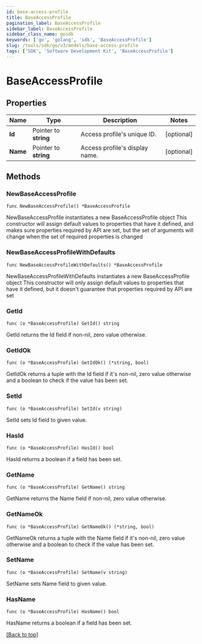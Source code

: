 ```yaml
---
id: base-access-profile
title: BaseAccessProfile
pagination_label: BaseAccessProfile
sidebar_label: BaseAccessProfile
sidebar_class_name: gosdk
keywords: ['go', 'golang', 'sdk', 'BaseAccessProfile'] 
slug: /tools/sdk/go/v3/models/base-access-profile
tags: ['SDK', 'Software Development Kit', 'BaseAccessProfile']
---
```


# BaseAccessProfile

## Properties

Name | Type | Description | Notes
------------ | ------------- | ------------- | -------------
**Id** |  Pointer to **string** | Access profile&#39;s unique ID. | [optional] 
**Name** |  Pointer to **string** | Access profile&#39;s display name. | [optional] 

## Methods

### NewBaseAccessProfile

`func NewBaseAccessProfile() *BaseAccessProfile`

NewBaseAccessProfile instantiates a new BaseAccessProfile object
This constructor will assign default values to properties that have it defined,
and makes sure properties required by API are set, but the set of arguments
will change when the set of required properties is changed

### NewBaseAccessProfileWithDefaults

`func NewBaseAccessProfileWithDefaults() *BaseAccessProfile`

NewBaseAccessProfileWithDefaults instantiates a new BaseAccessProfile object
This constructor will only assign default values to properties that have it defined,
but it doesn't guarantee that properties required by API are set

### GetId

`func (o *BaseAccessProfile) GetId() string`

GetId returns the Id field if non-nil, zero value otherwise.

### GetIdOk

`func (o *BaseAccessProfile) GetIdOk() (*string, bool)`

GetIdOk returns a tuple with the Id field if it's non-nil, zero value otherwise
and a boolean to check if the value has been set.

### SetId

`func (o *BaseAccessProfile) SetId(v string)`

SetId sets Id field to given value.

### HasId

`func (o *BaseAccessProfile) HasId() bool`

HasId returns a boolean if a field has been set.

### GetName

`func (o *BaseAccessProfile) GetName() string`

GetName returns the Name field if non-nil, zero value otherwise.

### GetNameOk

`func (o *BaseAccessProfile) GetNameOk() (*string, bool)`

GetNameOk returns a tuple with the Name field if it's non-nil, zero value otherwise
and a boolean to check if the value has been set.

### SetName

`func (o *BaseAccessProfile) SetName(v string)`

SetName sets Name field to given value.

### HasName

`func (o *BaseAccessProfile) HasName() bool`

HasName returns a boolean if a field has been set.


[[Back to top]](#) 


